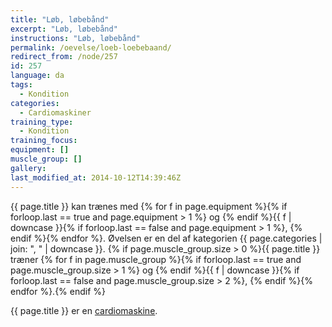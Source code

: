 ```yaml
---
title: "Løb, løbebånd"
excerpt: "Løb, løbebånd"
instructions: "Løb, løbebånd"
permalink: /oevelse/loeb-loebebaand/
redirect_from: /node/257
id: 257
language: da
tags:
  - Kondition
categories:
  - Cardiomaskiner
training_type:
  - Kondition
training_focus:
equipment: []
muscle_group: []
gallery:
last_modified_at: 2014-10-12T14:39:46Z
---
```


{{ page.title }} kan trænes med {% for f in page.equipment %}{% if forloop.last == true and page.equipment > 1 %} og {% endif %}{{ f | downcase  }}{% if forloop.last == false and page.equipment > 1 %}, {% endif %}{% endfor %}. Øvelsen er en del af kategorien {{ page.categories | join: ", " | downcase }}. {% if page.muscle_group.size > 0 %}{{ page.title }} træner {% for f in page.muscle_group %}{% if forloop.last == true and page.muscle_group.size > 1 %} og {% endif %}{{ f | downcase }}{% if forloop.last == false and page.muscle_group.size > 2 %}, {% endif %}{% endfor %}.{% endif %}

{{ page.title }} er en [cardiomaskine](/bedste-cardiomaskiner/).
